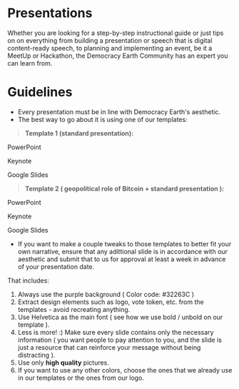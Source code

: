 # Presentations

Whether you are looking for a step-by-step instructional guide or just tips on on everything from building a presentation or speech that is digital content-ready speech, to planning and implementing an event, be it a MeetUp or Hackathon, the Democracy Earth Community has an expert you can learn from. 

# Guidelines

- Every presentation must be in line with Democracy Earth's aesthetic. 
- The best way to go about it is using one of our templates: 

> **Template 1 (standard presentation):**

PowerPoint

Keynote

Google Slides

> **Template 2 ( geopolitical role of Bitcoin + standard presentation ):**

PowerPoint

Keynote 

Google Slides

- If you want to make a couple tweaks to those templates to better fit your own narrative, ensure that any adittional slide is in accordance with our aesthetic and submit that to us for approval at least a week in advance of your presentation date. 

That includes:

1. Always use the purple background ( Color code: #32263C )
2. Extract design elements such as logo, vote token, etc. from the templates - avoid recreating anything.
2. Use Helvetica as the main font ( see how we use bold / unbold on our template ). 
3. Less is more! :) Make sure every slide contains only the necessary information ( you want people to pay attention to you, and the slide is just a resource that can reinforce your message without being distracting ).
4. Use only **high quality** pictures.
5. If you want to use any other colors, choose the ones that we already use in our templates or the ones from our logo.

